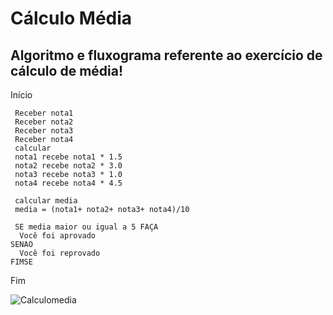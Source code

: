 # Cálculo Média
## Algoritmo e fluxograma referente ao exercício de cálculo de média!


Início

     Receber nota1 
     Receber nota2 
     Receber nota3
     Receber nota4
     calcular
     nota1 recebe nota1 * 1.5
     nota2 recebe nota2 * 3.0 
     nota3 recebe nota3 * 1.0
     nota4 recebe nota4 * 4.5
     
     calcular media
     media = (nota1+ nota2+ nota3+ nota4)/10
     
     SE media maior ou igual a 5 FAÇA
      Você foi aprovado
    SENAO 
      Você foi reprovado
    FIMSE
Fim

![Calculomedia](https://user-images.githubusercontent.com/104536317/166609186-b0113f04-9bfb-4103-a439-449cc250bfd8.png)

